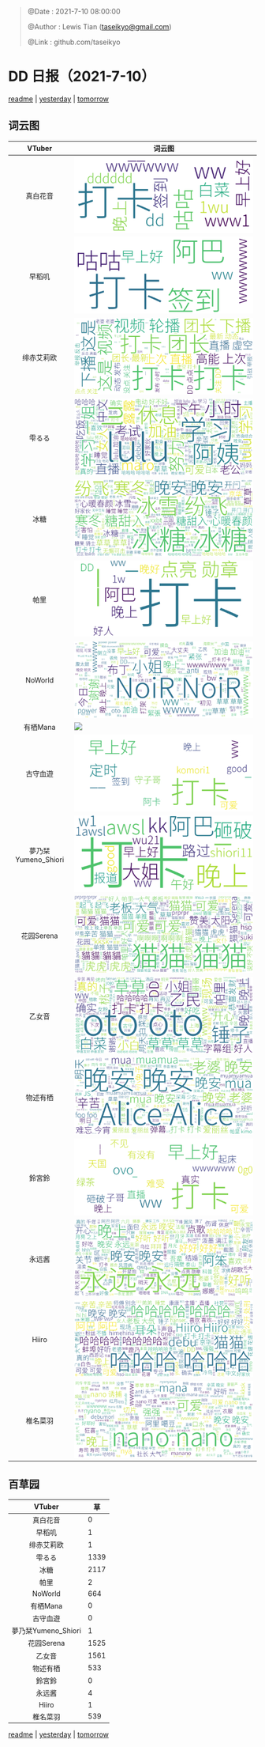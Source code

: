 > @Date    : 2021-7-10 08:00:00
>
> @Author  : Lewis Tian (taseikyo@gmail.com)
>
> @Link    : github.com/taseikyo

# DD 日报（2021-7-10）

[readme](../README.md) | [yesterday](2021-7-9.md) | [tomorrow](2021-7-11.md)

## 词云图

|VTuber|词云图|
|:-:|-|
|真白花音|![](../../images/daily/21402309_2021-7-10_purge_wordcloud.png)|
|早稻叽|![](../../images/daily/41682_2021-7-10_purge_wordcloud.png)|
|绯赤艾莉欧|![](../../images/daily/21396545_2021-7-10_purge_wordcloud.png)|
|雫るる|![](../../images/daily/21013446_2021-7-10_purge_wordcloud.png)|
|冰糖|![](../../images/daily/876396_2021-7-10_purge_wordcloud.png)|
|帕里|![](../../images/daily/4895312_2021-7-10_purge_wordcloud.png)|
|NoWorld|![](../../images/daily/21448649_2021-7-10_purge_wordcloud.png)|
|有栖Mana|![](../../images/daily/6542258_2021-7-10_purge_wordcloud.png)|
|古守血遊|![](../../images/daily/8725120_2021-7-10_purge_wordcloud.png)|
|夢乃栞Yumeno_Shiori|![](../../images/daily/14052636_2021-7-10_purge_wordcloud.png)|
|花园Serena|![](../../images/daily/14327465_2021-7-10_purge_wordcloud.png)|
|乙女音|![](../../images/daily/21320551_2021-7-10_purge_wordcloud.png)|
|物述有栖|![](../../images/daily/21449083_2021-7-10_purge_wordcloud.png)|
|鈴宮鈴|![](../../images/daily/21685677_2021-7-10_purge_wordcloud.png)|
|永远酱|![](../../images/daily/21701071_2021-7-10_purge_wordcloud.png)|
|Hiiro|![](../../images/daily/21919321_2021-7-10_purge_wordcloud.png)|
|椎名菜羽|![](../../images/daily/22347054_2021-7-10_purge_wordcloud.png)|

## 百草园

|VTuber|草|
|:-:|-|
|真白花音|0|
|早稻叽|1|
|绯赤艾莉欧|1|
|雫るる|1339|
|冰糖|2117|
|帕里|2|
|NoWorld|664|
|有栖Mana|0|
|古守血遊|0|
|夢乃栞Yumeno_Shiori|1|
|花园Serena|1525|
|乙女音|1561|
|物述有栖|533|
|鈴宮鈴|0|
|永远酱|4|
|Hiiro|1|
|椎名菜羽|539|

[readme](../README.md) | [yesterday](2021-7-9.md) | [tomorrow](2021-7-11.md)
